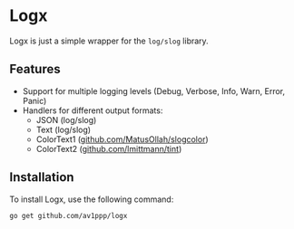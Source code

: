 # Logx

Logx is just a simple wrapper for the `log/slog` library.

## Features

- Support for multiple logging levels (Debug, Verbose, Info, Warn, Error, Panic)
- Handlers for different output formats:
  - JSON (log/slog)
  - Text (log/slog)
  - ColorText1 ([github.com/MatusOllah/slogcolor](https://github.com/MatusOllah/slogcolor))
  - ColorText2 ([github.com/lmittmann/tint](https://github.com/lmittmann/tint))

## Installation

To install Logx, use the following command:

```sh
go get github.com/av1ppp/logx
```
